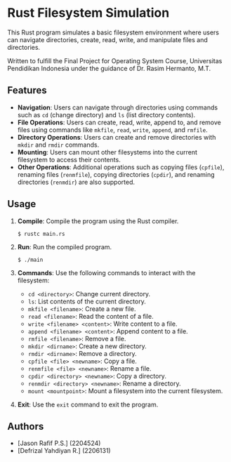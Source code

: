 # Rust Filesystem Simulation

This Rust program simulates a basic filesystem environment where users can navigate directories, create, read, write, and manipulate files and directories.

Written to fulfill the Final Project for Operating System Course, Universitas Pendidikan Indonesia
under the guidance of Dr. Rasim Hermanto, M.T.
## Features

- **Navigation**: Users can navigate through directories using commands such as `cd` (change directory) and `ls` (list directory contents).
- **File Operations**: Users can create, read, write, append to, and remove files using commands like `mkfile`, `read`, `write`, `append`, and `rmfile`.
- **Directory Operations**: Users can create and remove directories with `mkdir` and `rmdir` commands.
- **Mounting**: Users can mount other filesystems into the current filesystem to access their contents.
- **Other Operations**: Additional operations such as copying files (`cpfile`), renaming files (`renmfile`), copying directories (`cpdir`), and renaming directories (`renmdir`) are also supported.

## Usage

1. **Compile**: Compile the program using the Rust compiler.
   ```
   $ rustc main.rs
   ```

2. **Run**: Run the compiled program.
   ```
   $ ./main
   ```

3. **Commands**: Use the following commands to interact with the filesystem:
   - `cd <directory>`: Change current directory.
   - `ls`: List contents of the current directory.
   - `mkfile <filename>`: Create a new file.
   - `read <filename>`: Read the content of a file.
   - `write <filename> <content>`: Write content to a file.
   - `append <filename> <content>`: Append content to a file.
   - `rmfile <filename>`: Remove a file.
   - `mkdir <dirname>`: Create a new directory.
   - `rmdir <dirname>`: Remove a directory.
   - `cpfile <file> <newname>`: Copy a file.
   - `renmfile <file> <newname>`: Rename a file.
   - `cpdir <directory> <newname>`: Copy a directory.
   - `renmdir <directory> <newname>`: Rename a directory.
   - `mount <mountpoint>`: Mount a filesystem into the current filesystem.

4. **Exit**: Use the `exit` command to exit the program.

## Authors

- [Jason Rafif P.S.] (2204524)
- [Defrizal Yahdiyan R.] (2206131)
